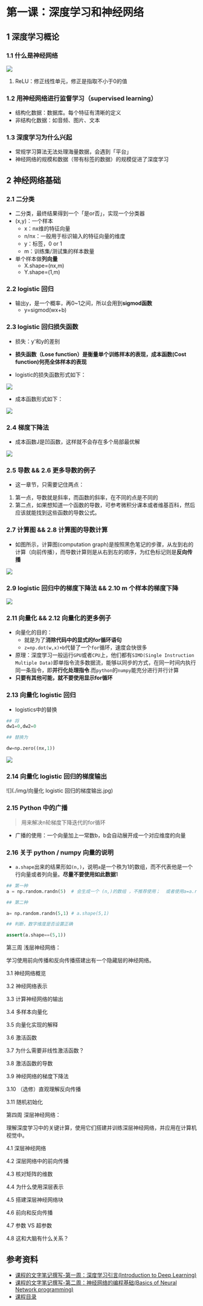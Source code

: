 # 第一课：深度学习和神经网络

## 1 深度学习概论
### 1.1 什么是神经网络

![](./img/神经网络形象.jpg)        

1. ReLU：修正线性单元，修正是指取不小于0的值

### 1.2 用神经网络进行监督学习（supervised learning）
- 结构化数据：数据库。每个特征有清晰的定义
- 非结构化数据：如音频、图片、文本

### 1.3 深度学习为什么兴起
- 常规学习算法无法处理海量数据，会遇到「平台」
- 神经网络的规模和数据（带有标签的数据）的规模促进了深度学习

## 2 神经网络基础
### 2.1 二分类
- 二分类，最终结果得到一个「是or否」，实现一个分类器
- (x,y)：一个样本
    - x：nx维的特征向量
    - n/nx：一般用于标识输入的特征向量的维度
    - y：标签，0 or 1
    - m：训练集/测试集的样本数量
- 单个样本做**列向量**
    - X.shape=(nx,m)
    - Y.shape=(1,m)
### 2.2  logistic 回归
- 输出y，是一个概率，再0~1之间，所以会用到**sigmod函数**
    - y=sigmod(wx+b)

### 2.3  logistic 回归损失函数
- 损失：y'和y的差别

- **损失函数（Lose function）是衡量单个训练样本的表现，成本函数(Cost function)何亮全体样本的表现**
- logistic的损失函数形式如下：     

![](./img/损失函数.jpg)         

- 成本函数形式如下：     

![](./img/成本函数.jpg)         

### 2.4  梯度下降法
- 成本函数J是凹函数，这样就不会存在多个局部最优解      

![](./img/梯度下降.jpg)      

### 2.5 导数 && 2.6 更多导数的例子
- 这一章节，只需要记住两点：
1. 第一点，导数就是斜率，而函数的斜率，在不同的点是不同的
2. 第二点，如果想知道一个函数的导数，可参考微积分课本或者维基百科，然后应该就能找到这些函数的导数公式。

### 2.7  计算图 && 2.8  计算图的导数计算
- 如图所示，计算图(computation graph)是按照黑色笔记的步骤，从左到右的计算（向前传播），而导数计算则是从右到左的顺序，为红色标记则是**反向传播**

![](./img/计算图.jpg)     


 
### 2.9  logistic 回归中的梯度下降法 && 2.10  m 个样本的梯度下降     
![](./img/logistic梯度下降.jpg)    

### 2.11  向量化 && 2.12  向量化的更多例子

- 向量化的目的：
    - 就是为了**消除代码中的显式的for循环语句**
    - `z=np.dot(w,x)+b`代替了一个`for`循环，速度会快很多
- 原理：深度学习一般运行`GPU`或者`CPU`上，他们都有`SIMD(Single Instruction Multiple Data)`即单指令流多数据流，能够以同步的方式，在同一时间内执行同一条指令，即**并行化处理指令**.而`python`的`numpy`能充分进行并行计算
- **只要有其他可能，就不要使用显示for循环**

### 2.13  向量化 logistic 回归

- logistics中的替换
```python
## 将
dw1=0,dw2=0

## 替换为

dw=np.zero((nx,1))

```
  
![](./img/向量化logistics.jpg)      


### 2.14  向量化 logistic 回归的梯度输出

![](./img/向量化 logistic 回归的梯度输出.jpg)      

### 2.15  Python 中的广播
> 用来解决n轮梯度下降迭代的for循环
- 广播的使用：一个向量加上一常数b，b会自动展开成一个对应维度的向量
 
### 2.16  关于 python / numpy 向量的说明

- `a.shape`出来的结果形如`(n,)`，说明`a`是一个秩为1的数组，而不代表他是一个行向量或者列向量。**尽量不要使用如此数据**1
```python
## 第一种
a = np.random.randn(5)  # 会生成一个 (n,)的数组 ，不推荐使用；  或者使用a=a.reshape进行消除

## 第二种

a= np.random.randn(5,1) # a.shape(5,1) 

## 判断，数字维度是否设置正确

assert(a.shape==(5,1))
```

第三周  浅层神经网络：


学习使用前向传播和反向传播搭建出有一个隐藏层的神经网络。


3.1  神经网络概览

3.2  神经网络表示

3.3  计算神经网络的输出

3.4  多样本向量化

3.5  向量化实现的解释

3.6  激活函数

3.7  为什么需要非线性激活函数？

3.8  激活函数的导数

3.9  神经网络的梯度下降法

3.10  （选修）直观理解反向传播

3.11  随机初始化


 

第四周  深层神经网络：


理解深度学习中的关键计算，使用它们搭建并训练深层神经网络，并应用在计算机视觉中。


4.1  深层神经网络

4.2  深层网络中的前向传播

4.3  核对矩阵的维数

4.4  为什么使用深层表示

4.5  搭建深层神经网络块

4.6  前向和反向传播

4.7  参数 VS 超参数

4.8  这和大脑有什么关系？
## 参考资料

- [课程的文字笔记撰写-第一周：深度学习引言(Introduction to Deep Learning)](http://www.ai-start.com/dl2017/html/lesson1-week1.html)
- [课程的文字笔记撰写-第二周：神经网络的编程基础(Basics of Neural Network programming)](http://www.ai-start.com/dl2017/html/lesson1-week2.html)
- [课程目录](https://mooc.study.163.com/smartSpec/detail/1001319001.htm)
